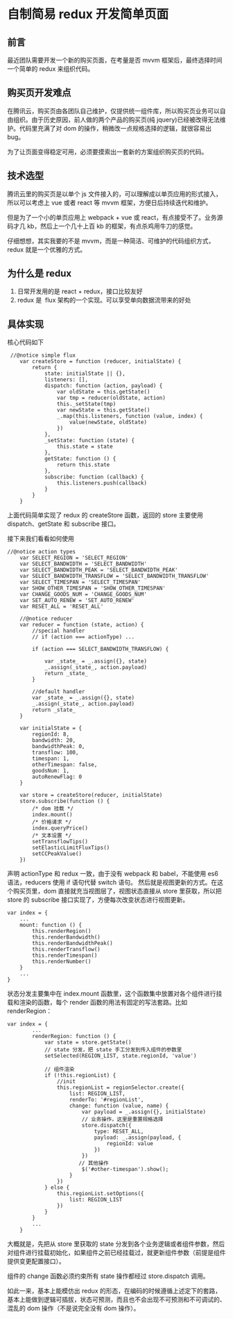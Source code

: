 # 自制简易 redux 开发简单页面

## 前言

最近团队需要开发一个新的购买页面，在考量是否 mvvm 框架后，最终选择时间一个简单的 redux 来组织代码。

## 购买页开发难点

在腾讯云，购买页由各团队自己维护，仅提供统一组件库，所以购买页业务可以自由组织。由于历史原因，前人做的两个产品的购买页(纯 jquery)已经被改得无法维护。代码里充满了对 dom 的操作，稍微改一点规格选择的逻辑，就很容易出 bug。

为了让页面变得稳定可用，必须要摸索出一套新的方案组织购买页的代码。

## 技术选型

腾讯云里的购买页是以单个 js 文件接入的，可以理解成以单页应用的形式接入，所以可以考虑上 vue 或者 react 等 mvvm 框架，方便日后持续迭代和维护。

但是为了一个小的单页应用上 webpack + vue 或 react，有点接受不了。业务源码才几 kb，然后上一个几十上百 kb 的框架，有点杀鸡用牛刀的感觉。

仔细想想，其实我要的不是 mvvm，而是一种简洁、可维护的代码组织方式，redux 就是一个优雅的方式。

## 为什么是 redux

1. 日常开发用的是 react + redux，接口比较友好
2. redux 是  flux 架构的一个实现。可以享受单向数据流带来的好处

## 具体实现

核心代码如下

```
 //@notice simple flux
    var createStore = function (reducer, initialState) {
        return {
            state: initialState || {},
            listeners: [],
            dispatch: function (action, payload) {
                var oldState = this.getState()
                var tmp = reducer(oldState, action)
                this._setState(tmp)
                var newState = this.getState()
                _.map(this.listeners, function (value, index) {
                    value(newState, oldState)
                })
            },
            _setState: function (state) {
                this.state = state
            },
            getState: function () {
                return this.state
            },
            subscribe: function (callback) {
                this.listeners.push(callback)
            }
        }
    }
```

上面代码简单实现了 redux 的 createStore 函数，返回的 store 主要使用 dispatch、getState 和 subscribe 接口。

接下来我们看看如何使用

```
//@notice action types
    var SELECT_REGION = 'SELECT_REGION'
    var SELECT_BANDWIDTH = 'SELECT_BANDWIDTH'
    var SELECT_BANDWIDTH_PEAK = 'SELECT_BANDWIDTH_PEAK'
    var SELECT_BANDWIDTH_TRANSFLOW = 'SELECT_BANDWIDTH_TRANSFLOW'
    var SELECT_TIMESPAN = 'SELECT_TIMESPAN'
    var SHOW_OTHER_TIMESPAN = 'SHOW_OTHER_TIMESPAN'
    var CHANGE_GOODS_NUM = 'CHANGE_GOODS_NUM'
    var SET_AUTO_RENEW = 'SET_AUTO_RENEW'
    var RESET_ALL = 'RESET_ALL'

    //@notice reducer
    var reducer = function (state, action) {
        //special handler
        // if (action === actionType) ...

        if (action === SELECT_BANDWIDTH_TRANSFLOW) {

            var _state_ = _.assign({}, state)
            _.assign(_state_, action.payload)
            return _state_
        }

        //default handler
        var _state_ = _.assign({}, state)
        _.assign(_state_, action.payload)
        return _state_
    }

    var initialState = {
        regionId: 8,
        bandwidth: 20,
        bandwidthPeak: 0,
        transflow: 100,
        timespan: 1,
        otherTimespan: false,
        goodsNum: 1,
        autoRenewFlag: 0
    }

    var store = createStore(reducer, initialState)
    store.subscribe(function () {
        /* dom 挂载 */
        index.mount()
        /* 价格请求 */
        index.queryPrice()
        /* 文本设置 */
        setTransflowTips()
        setElasticLimitFluxTips()
        setCCPeakValue()
    })
```

声明 actionType 和 redux 一致，由于没有 webpack 和 babel，不能使用 es6 语法，reducers 使用 if 语句代替 switch 语句。
然后就是视图更新的方式。在这个购买页里，dom 直接就充当视图层了，视图状态直接从 store 里获取，所以把 store 的 subscribe 接口实现了，方便每次改变状态进行视图更新。

```
var index = {
    ...
    mount: function () {
        this.renderRegion()
        this.renderBandwidth()
        this.renderBandwidthPeak()
        this.renderTransflow()
        this.renderTimespan()
        this.renderNumber()
    }
    ...
}
```

状态分发主要集中在 index.mount 函数里，这个函数集中放置对各个组件进行挂载和渲染的函数，每个 render 函数的用法有固定的写法套路。比如 renderRegion：

```
var index = {
        ...
        renderRegion: function () {
            var state = store.getState()
            // state 分发，把 state 手工分发到传入组件的参数里
            setSelected(REGION_LIST, state.regionId, 'value')

            // 组件渲染
            if (!this.regionList) {
                //init
                this.regionList = regionSelector.create({
                    list: REGION_LIST,
                    renderTo: '#regionList',
                    change: function (value, name) {
                        var payload = _.assign({}, initialState)
                        // 业务操作，这里是重置规格选择
                        store.dispatch({
                            type: RESET_ALL,
                            payload: _.assign(payload, {
                                regionId: value
                            })
                        })
                       // 其他操作
                        $('#other-timespan').show();
                    }
                })
            } else {
                this.regionList.setOptions({
                    list: REGION_LIST
                })
            }
        }
        ...
    }
```

大概就是，先把从 store 里获取的 state 分发到各个业务逻辑或者组件参数，然后对组件进行挂载初始化，如果组件之前已经挂载过，就更新组件参数（前提是组件提供变更配置接口）。

组件的 change 函数必须约束所有 state 操作都经过 store.dispatch 调用。

如此一来，基本上能模仿出 redux 的形态，在编码的时候遵循上述定下的套路，基本上能做到逻辑可插拔，状态可预测，而且也不会出现不可预测和不可调试的、混乱的 dom 操作（不是说完全没有 dom 操作）。
